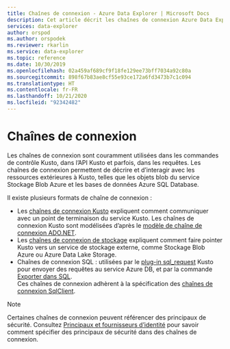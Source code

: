 ```yaml
---
title: Chaînes de connexion - Azure Data Explorer | Microsoft Docs
description: Cet article décrit les chaînes de connexion Azure Data Explorer.
services: data-explorer
author: orspod
ms.author: orspodek
ms.reviewer: rkarlin
ms.service: data-explorer
ms.topic: reference
ms.date: 10/30/2019
ms.openlocfilehash: 02a459af689cf9f18fe129ee73bff7034a92c80a
ms.sourcegitcommit: 898f67b83ae8cf55e93ce172a6fd3473b7c1c094
ms.translationtype: HT
ms.contentlocale: fr-FR
ms.lasthandoff: 10/21/2020
ms.locfileid: "92342482"
---
```

# <a name="connection-strings"></a>Chaînes de connexion

Les chaînes de connexion sont couramment utilisées dans les commandes de contrôle Kusto, dans l’API Kusto et parfois, dans les requêtes.
Les chaînes de connexion permettent de décrire et d’interagir avec les ressources extérieures à Kusto, telles que les objets blob du service Stockage Blob Azure et les bases de données Azure SQL Database.

Il existe plusieurs formats de chaîne de connexion :

* Les [chaînes de connexion Kusto](./kusto.md) expliquent comment communiquer avec un point de terminaison du service Kusto.
  Les chaînes de connexion Kusto sont modélisées d’après le [modèle de chaîne de connexion ADO.NET](/dotnet/framework/data/adonet/connection-string-syntax).
* Les [chaînes de connexion de stockage](./storage.md) expliquent comment faire pointer Kusto vers un service de stockage externe, comme Stockage Blob Azure ou Azure Data Lake Storage.
* Chaînes de connexion SQL : utilisées par le [plug-in sql_request](../../query/sqlrequestplugin.md) Kusto pour envoyer des requêtes au service Azure DB, et par la commande [Exporter dans SQL](../../management/data-export/export-data-to-sql.md).  
  Ces chaînes de connexion adhèrent à la spécification des [chaînes de connexion SqlClient](/dotnet/framework/data/adonet/connection-string-syntax#sqlclient-connection-strings).

> [!NOTE]
> Certaines chaînes de connexion peuvent référencer des principaux de sécurité. Consultez [Principaux et fournisseurs d’identité](../../management/access-control/principals-and-identity-providers.md) pour savoir comment spécifier des principaux de sécurité dans des chaînes de connexion.